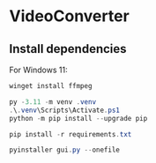 # VideoConverter

## Install dependencies

For Windows 11:

```powershell
winget install ffmpeg

py -3.11 -m venv .venv
.\.venv\Scripts\Activate.ps1
python -m pip install --upgrade pip

pip install -r requirements.txt

pyinstaller gui.py --onefile
```
